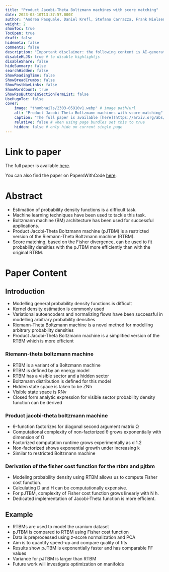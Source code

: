 ```yaml
---
title: "Product Jacobi-Theta Boltzmann machines with score matching"
date: 2023-03-10T13:37:57.000Z
author: "Andrea Pasquale, Daniel Krefl, Stefano Carrazza, Frank Nielsen"
weight: 2
showToc: true
TocOpen: true
draft: false
hidemeta: false
comments: false
description: "Important disclaimer: the following content is AI-generated, please make sure to fact check the presented information by reading the full paper."
disableHLJS: true # to disable highlightjs
disableShare: false
hideSummary: false
searchHidden: false
ShowReadingTime: false
ShowBreadCrumbs: false
ShowPostNavLinks: false
ShowWordCount: true
ShowRssButtonInSectionTermList: false
UseHugoToc: false
cover:
    image: "thumbnails/2303-05910v1.webp" # image path/url
    alt: "Product Jacobi-Theta Boltzmann machines with score matching" # alt text
    caption: "The full paper is available [here](https://arxiv.org/abs/2303.05910)." # display caption under cover
    relative: false # when using page bundles set this to true
    hidden: false # only hide on current single page
---
```


# Link to paper
The full paper is available [here](https://arxiv.org/abs/2303.05910).

You can also find the paper on PapersWithCode [here](https://paperswithcode.com/paper/product-jacobi-theta-boltzmann-machines-with).

# Abstract
- Estimation of probability density functions is a difficult task.
- Machine learning techniques have been used to tackle this task.
- Boltzmann machine (BM) architecture has been used for successful applications.
- Product Jacobi-Theta Boltzmann machine (pJTBM) is a restricted version of the Riemann-Theta Boltzmann machine (RTBM).
- Score matching, based on the Fisher divergence, can be used to fit probability densities with the pJTBM more efficiently than with the original RTBM.

# Paper Content

## Introduction
- Modelling general probability density functions is difficult
- Kernel density estimation is commonly used
- Variational autoencoders and normalizing flows have been successful in modelling arbitrary probability densities
- Riemann-Theta Boltzmann machine is a novel method for modelling arbitrary probability densities
- Product Jacobi-Theta Boltzmann machine is a simplified version of the RTBM which is more efficient

### Riemann-theta boltzmann machine
- RTBM is a variant of a Boltzmann machine
- RTBM is defined by an energy model
- RTBM has a visible sector and a hidden sector
- Boltzmann distribution is defined for this model
- Hidden state space is taken to be ZNh
- Visible state space is RNv
- Closed form analytic expression for visible sector probability density function can be derived

### Product jacobi-theta boltzmann machine
- θ-function factorizes for diagonal second argument matrix Ω
- Computational complexity of non-factorized θ grows exponentially with dimension of Ω
- Factorized computation runtime grows experimentally as d 1.2
- Non-factorized shows exponential growth under increasing k
- Similar to restricted Boltzmann machine

### Derivation of the fisher cost function for the rtbm and pjtbm
- Modeling probability density using RTBM allows us to compute Fisher cost function.
- Calculating D and H can be computationally expensive.
- For pJTBM, complexity of Fisher cost function grows linearly with N h.
- Dedicated implementation of Jacobi-Theta function is more efficient.

## Example
- RTBMs are used to model the uranium dataset
- pJTBM is compared to RTBM using Fisher cost function
- Data is preprocessed using z-score normalization and PCA
- Aim is to quantify speed-up and compare quality of fits
- Results show pJTBM is exponentially faster and has comparable FF values
- Variance for pJTBM is larger than RTBM
- Future work will investigate optimization on manifolds
